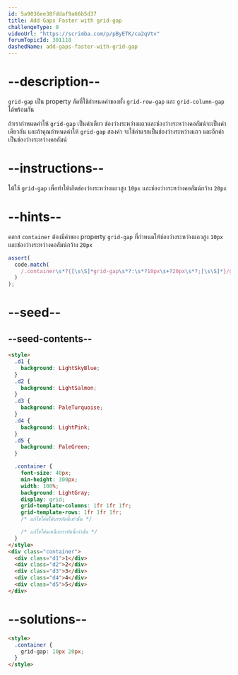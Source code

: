 ```yaml
---
id: 5a9036ee38fddaf9a66b5d37
title: Add Gaps Faster with grid-gap
challengeType: 0
videoUrl: "https://scrimba.com/p/pByETK/ca2qVtv"
forumTopicId: 301118
dashedName: add-gaps-faster-with-grid-gap
---
```


# --description--

`grid-gap` เป็น property ลัดที่ใช้กำหนดค่าของทั้ง `grid-row-gap` และ `grid-column-gap` ได้พร้อมกัน

ถ้าเรากำหนดค่าให้ `grid-gap` เป็นค่าเดียว ช่องว่างระหว่างแถวและช่องว่างระหว่างคอลัมน์จะเป็นค่าเดียวกัน
และถ้าคุณกำหนดค่าให้ `grid-gap` สองค่า จะใช้ค่าแรกเป็นช่องว่างระหว่างแถว และอีกค่าเป็นช่องว่างระหว่างคอลัมน์

# --instructions--

ให้ใช้ `grid-gap` เพื่อทำให้เกิดช่องว่างระหว่างแถวสูง `10px` และช่องว่างระหว่างคอลัมน์กว้าง `20px`

# --hints--

คลาส `container` ต้องมีค่าของ property `grid-gap` ที่กำหนดให้ช่องว่างระหว่างแถวสูง `10px` และช่องว่างระหว่างคอลัมน์กว้าง `20px`

```js
assert(
  code.match(
    /.container\s*?{[\s\S]*grid-gap\s*?:\s*?10px\s+?20px\s*?;[\s\S]*}/gi
  )
);
```

# --seed--

## --seed-contents--

```html
<style>
  .d1 {
    background: LightSkyBlue;
  }
  .d2 {
    background: LightSalmon;
  }
  .d3 {
    background: PaleTurquoise;
  }
  .d4 {
    background: LightPink;
  }
  .d5 {
    background: PaleGreen;
  }

  .container {
    font-size: 40px;
    min-height: 300px;
    width: 100%;
    background: LightGray;
    display: grid;
    grid-template-columns: 1fr 1fr 1fr;
    grid-template-rows: 1fr 1fr 1fr;
    /* แก้ไขโค้ดใต้บรรทัดนี้เท่านั้น */

    /* แก้ไขโค้ดเหนือบรรทัดนี้เท่านั้น */
  }
</style>
<div class="container">
  <div class="d1">1</div>
  <div class="d2">2</div>
  <div class="d3">3</div>
  <div class="d4">4</div>
  <div class="d5">5</div>
</div>
```

# --solutions--

```html
<style>
  .container {
    grid-gap: 10px 20px;
  }
</style>
```
